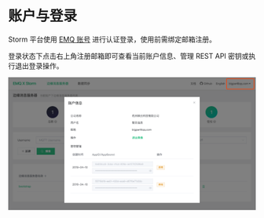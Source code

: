 # 账户与登录



Storm 平台使用 [EMQ 账号](https://www.emqx.io/account) 进行认证登录，使用前需绑定邮箱注册。

登录状态下点击右上角注册邮箱即可查看当前账户信息、管理 REST API 密钥或执行退出登录操作。

![image-20190410165634859](../_assets/image-20190410165634859.png)
